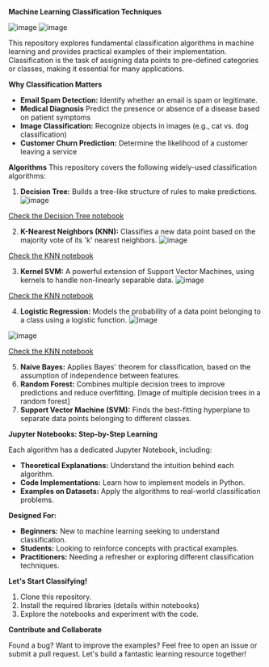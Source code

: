 **Machine Learning Classification Techniques**

![image](https://github.com/peteciank/abc_datascience_classification/assets/106826936/2de0880d-1c23-4b93-ba95-a2d13923f7fb)
![image](https://github.com/peteciank/abc_datascience_classification/assets/106826936/71938d20-0836-42c9-9319-d0df4de4fcf7)


This repository explores fundamental classification algorithms in machine learning and provides practical examples of their implementation. Classification is the task of assigning data points to pre-defined categories or classes, making it essential for many applications.

**Why Classification Matters**

* **Email Spam Detection:** Identify whether an email is spam or legitimate.
* **Medical Diagnosis** Predict the presence or absence of a disease based on patient symptoms
* **Image Classification:** Recognize objects in images (e.g., cat vs. dog classification)
* **Customer Churn Prediction:** Determine the likelihood of a customer leaving a service 

**Algorithms**
This repository covers the following widely-used classification algorithms:

1. **Decision Tree:** Builds a tree-like structure of rules to make predictions. 
![image](https://github.com/peteciank/abc_datascience_classification/assets/106826936/a3dcf26e-d5bd-494d-adfc-d56fa205cbb0)

[Check the Decision Tree notebook](https://github.com/peteciank/abc_datascience_classification/blob/main/%5B1%5D_decision_tree_classification.ipynb)

2. **K-Nearest Neighbors (KNN):** Classifies a new data point based on the majority vote of its 'k' nearest neighbors.
![image](https://github.com/peteciank/abc_datascience_classification/assets/106826936/bc2f7f85-252a-40ab-b914-a4ec213c2238)

[Check the KNN notebook](https://github.com/peteciank/abc_datascience_classification/blob/main/%5B2%5D%20k_nearest_neighbors.ipynb)

3. **Kernel SVM:**  A powerful extension of Support Vector Machines, using kernels to handle non-linearly separable data.
![image](https://github.com/peteciank/abc_datascience_classification/assets/106826936/f103d2d7-6502-41e2-a12b-752a87fb1b50)

[Check the KNN notebook](https://github.com/peteciank/abc_datascience_classification/blob/main/%5B3%5D_kernel_svm.ipynb)

4. **Logistic Regression:**  Models the probability of a data point belonging to a class using a logistic function.
![image](https://github.com/peteciank/abc_datascience_classification/assets/106826936/a16554fd-a4cf-4c2b-9d62-f999fd8c89e8)

![image](https://github.com/peteciank/abc_datascience_classification/assets/106826936/e251b7f7-dcf3-4388-9761-7c1e5af905fd)

[Check the KNN notebook](https://github.com/peteciank/abc_datascience_classification/blob/main/%5B4%5D_logistic_regression.ipynb)

5. **Naive Bayes:**  Applies Bayes' theorem for classification, based on the assumption of independence between features.
6. **Random Forest:**  Combines multiple decision trees to improve predictions and reduce overfitting. [Image of multiple decision trees in a random forest]
7. **Support Vector Machine (SVM):** Finds the best-fitting hyperplane to separate data points belonging to different classes.

**Jupyter Notebooks: Step-by-Step Learning**

Each algorithm has a dedicated Jupyter Notebook, including:

* **Theoretical Explanations:**  Understand the intuition behind each algorithm.
* **Code Implementations:**  Learn how to implement models in Python.
* **Examples on Datasets:**  Apply the algorithms to real-world classification problems.

**Designed For:**

* **Beginners:** New to machine learning seeking to understand classification.
* **Students:**  Looking to reinforce concepts with practical examples. 
* **Practitioners:**  Needing a refresher or exploring  different classification techniques.

**Let's Start Classifying!**

1. Clone this repository.
2. Install the required libraries (details within notebooks)
3. Explore the notebooks and experiment with the code.

**Contribute and Collaborate**

Found a bug? Want to improve the examples? Feel free to open an issue or submit a pull request. Let's build a fantastic learning resource together! 
